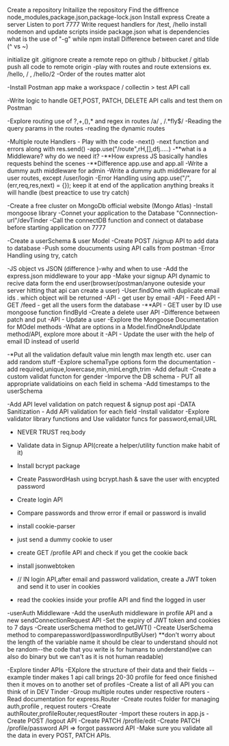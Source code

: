 Create a repository
Initailize the repository
Find the diffrence node_modules,package.json,package-lock.json
Install express
Create a server
Listen to port 7777
Write request handlers for /test, /hello
install nodemon and update scripts inside package.json
what is dependencies
what is the use of "-g" while npm install
Difference between caret and tilde (^ vs ~)

initialize git
.gitignore
create a remote repo on github / bitbucket / gitlab
push all code to remote origin
-play with routes and route extensions ex. /hello, / , /hello/2
-Order of the routes matter alot

-Install Postman app make a workspace / collectin > test API call

-Write logic to handle GET,POST, PATCH, DELETE API calls and test them on Postman

-Explore routing use of ?,+,(),* and regex in routes /a/ , /.*fly$/
-Reading the query params in the routes
-reading the dynamic routes

-Multiple route Handlers - Play with the code
-next()
-next function and errors along with res.send()
-app.use("/route",rH,[],dfj.....) -**what is a Middleware? why do we need it? -**How express JS basically handles requests behind the scenes
-\*\*Difference app.use and app.all
-Write a dummy auth middleware for admin
-Write a dummy auth middleware for al user routes, except /user/login
-Error Handling using app.use("/",(err,req,res,next) = {}); keep it at end of the application anything breaks it will handle (best preactice to use try catch)

-Create a free cluster on MongoDb official website (Mongo Atlas)
-Install mongoose library
-Connet your application to the Database "Connnection-url"/devTinder
-Call the connectDB function and connect ot database before starting application on 7777

-Create a userSchema & user Model
-Create POST /signup API to add data to database
-Push some doucuments using API calls from postman
-Error Handling using try, catch

-JS object vs JSON (difference )-why and when to use
-Add the express.json middleware to your app
-Make your signup API dynamic to recive data form the end user(browser/postman/anyone outeside your server hitting that api can create a user)
-User.findOne with duplicate email ids . which object will be returned
-API - get user by email
-API - Feed API - GET /feed - get all the users form the database
-\*\*API - GET user by ID use mongoose function findById
-Create a delete user API
-Difference between patch and put
-API - Update a user
-Explore the Mongoose Documentation for MOdel methods
-What are options in a Model.findOneAndUpdate method/API, explore more about it
-API - Update the user with the help of email ID instead of userId

-\*Put all the validation default value min length max length etc. user can add random stuff
-Explore schemaType options form the documentation
-add required,unique,lowercase,min,minLength,trim
-Add default
-Create a custom validat functon for gender
-Imporve the DB schema - PUT all appropriate validatioins on each field in schema
-Add timestamps to the userSchema

-Add API level validation on patch request & signup post api
-DATA Sanitization - Add API validation for each field
-Install validator
-Explore validator library functions and Use validator funcs for password,email,URL

- NEVER TRUST req.body

- Validate data in Signup API(create a helper/utility function make habit of it)
- Install bcrypt package
- Create PasswordHash using bcrypt.hash & save the user with encypted password
- Create login API
- Compare passwords and throw error if email or password is invalid

- install cookie-parser
- just send a dummy cookie to user
- create GET /profile API and check if you get the cookie back
- install jsonwebtoken
- // IN login API,after email and password validation, create a JWT token and send it to user in cookies
- read the cookies inside your profile API and find the logged in user

-userAuth Middleware
-Add the userAuth middleware in profile API and a new sendConnectionRequest API
-Set the expiry of JWT token and cookies to 7 days
-Create userSchema method to getJWT()
-Create UserSchema method to comparepassword(passwordInputByUser)
\*\*don't worry about the length of the variable name it should be clear to understand should not be random--the code that you write is for humans to understand(we can also do binary but we can't as it is not human readable)

-Explore tinder APIs
-EXplore the structure of their data and their fields
--example tinder makes 1 api call brings 20-30 profile for feed once finished then it moves on to another set of profiles
-Create a list of all API you can think of in DEV Tinder
-Group multiple routes under respective routers
-Read documentation for express.Router
-Create routes folder for managing auth,profile , request routers
-Create authRouter,profileRouter,requestRouter
-Import these routers in app.js
-Create POST /logout API
-Create PATCH /profile/edit
-Create PATCH /profile/password API => forgot password API
-Make sure you validate all the data in every POST, PATCH APIs.
